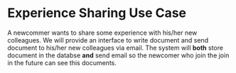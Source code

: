 # Experience Sharing Use Case

A newcommer wants to share some experience with his/her new colleagues. We will provide an interface to write document and send document to his/her new colleagues via email.
The system will **both** store document in the databse **and** send email so the newcomer who join the join in the future can see this documents. 
